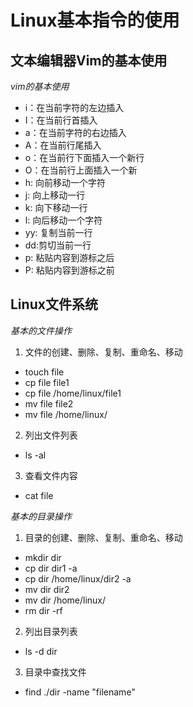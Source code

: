 # Linux基本指令的使用

## 文本编辑器Vim的基本使用
 *vim的基本使用* 
- i：在当前字符的左边插入
- I：在当前行首插入
- a：在当前字符的右边插入
- A：在当前行尾插入
- o：在当前行下面插入一个新行
- O：在当前行上面插入一个新
- h: 向前移动一个字符
- j: 向上移动一行
- k: 向下移动一行
- l: 向后移动一个字符
- yy: 复制当前一行
- dd:剪切当前一行
- p: 粘贴内容到游标之后
- P: 粘贴内容到游标之前

## Linux文件系统
 *基本的文件操作*
 1. 文件的创建、删除、复制、重命名、移动
 - touch  file
 - cp file file1
 - cp file  /home/linux/file1
 - mv file   file2
 - mv file  /home/linux/
 2. 列出文件列表
 - ls -al
 3. 查看文件内容
 - cat file
 
 *基本的目录操作*
 1. 目录的创建、删除、复制、重命名、移动
 - mkdir dir
 - cp dir   dir1  -a
 - cp dir   /home/linux/dir2  -a
 - mv dir  dir2
 - mv dir  /home/linux/
 - rm  dir  -rf
 2. 列出目录列表
 - ls -d  dir
 3. 目录中查找文件
 - find  ./dir  -name  "filename"

